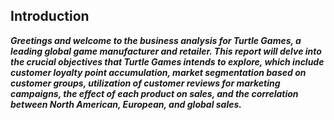 ## Introduction
***Greetings and welcome to the business analysis for Turtle Games, a leading global game manufacturer and retailer. This report will delve into the crucial objectives that Turtle Games intends to explore, which include customer loyalty point accumulation, market segmentation based on customer groups, utilization of customer reviews for marketing campaigns, the effect of each product on sales, and the correlation between North American, European, and global sales.***

